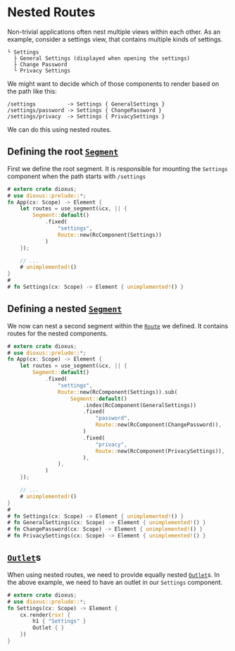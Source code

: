 # Nested Routes
Non-trivial applications often nest multiple views within each other. As an
example, consider a settings view, that contains multiple kinds of settings.
```plain
└ Settings
  ├ General Settings (displayed when opening the settings)
  ├ Change Password
  └ Privacy Settings
```

We might want to decide which of those components to render based on the path
like this:
```plain
/settings          -> Settings { GeneralSettings }
/settings/password -> Settings { ChangePassword }
/settings/privacy  -> Settings { PrivacySettings }
```

We can do this using nested routes.

## Defining the root [`Segment`]
First we define the root segment. It is responsible for mounting the `Settings`
component when the path starts with `/settings`

```rust
# extern crate dioxus;
# use dioxus::prelude::*;
fn App(cx: Scope) -> Element {
    let routes = use_segment(&cx, || {
        Segment::default()
            .fixed(
                "settings",
                Route::new(RcComponent(Settings))
            )
    });

    // ...
    # unimplemented!()
}
#
# fn Settings(cx: Scope) -> Element { unimplemented!() }
```

## Defining a nested [`Segment`]
We now can nest a second segment within the [`Route`] we defined. It contains
routes for the nested components.
```rust
# extern crate dioxus;
# use dioxus::prelude::*;
fn App(cx: Scope) -> Element {
    let routes = use_segment(&cx, || {
        Segment::default()
            .fixed(
                "settings",
                Route::new(RcComponent(Settings)).sub(
                    Segment::default()
                        .index(RcComponent(GeneralSettings))
                        .fixed(
                            "password",
                            Route::new(RcComponent(ChangePassword)),
                        )
                        .fixed(
                            "privacy",
                            Route::new(RcComponent(PrivacySettings)),
                        ),
                ),
            )
    });

    // ...
    # unimplemented!()
}
#
# fn Settings(cx: Scope) -> Element { unimplemented!() }
# fn GeneralSettings(cx: Scope) -> Element { unimplemented!() }
# fn ChangePassword(cx: Scope) -> Element { unimplemented!() }
# fn PrivacySettings(cx: Scope) -> Element { unimplemented!() }
```

## [`Outlet`]s
When using nested routes, we need to provide equally nested [`Outlet`]s. In the
above example, we need to have an outlet in our `Settings` component.

```rust
# extern crate dioxus;
# use dioxus::prelude::*;
fn Settings(cx: Scope) -> Element {
    cx.render(rsx! {
        h1 { "Settings" }
        Outlet { }
    })
}
```

[`Outlet`]: https://docs.rs/dioxus-router/latest/dioxus_router/components/fn.Outlet.html
[`Route`]: https://docs.rs/dioxus-router/latest/dioxus_router/route_definition/struct.Route.html
[`Router`]: https://docs.rs/dioxus-router/latest/dioxus_router/components/fn.Router.html
[`Segment`]: https://docs.rs/dioxus-router/latest/dioxus_router/route_definition/struct.Segment.html

